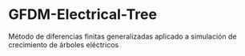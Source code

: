 # GFDM-Electrical-Tree
Método de diferencias finitas generalizadas aplicado a simulación de crecimiento de árboles eléctricos
